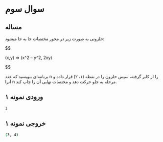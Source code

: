 # سوال سوم
## مساله
حلزونی به صورت زیر در محور مختصات جا به جا میشود:

$$

 (x,y) => (x^2  – y^2, 2xy)
 
$$

برنامه‌ای بنویسید که عدد n را از کابر گرفته، سپس حلزون را در نقطه (۱، ۲) قرار داده و آنرا n مرحله به جلو حرکت دهد و مختصات نهایی آن را چاپ کند.

## ورودی نمونه ۱

```sh
1
```

## خروجی نمونه ۱

```sh
(3, 4)
```

